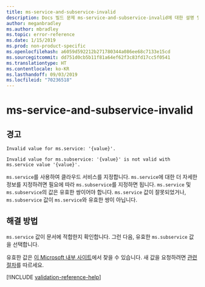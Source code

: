 ```yaml
---
title: ms-service-and-subservice-invalid
description: Docs 빌드 문제 ms-service-and-subservice-invalid에 대한 설명 및 해결 방법
author: meganbradley
ms.author: mbradley
ms.topic: error-reference
ms.date: 1/15/2019
ms.prod: non-product-specific
ms.openlocfilehash: a6059d592212b271780344a086ee68c7133e15cd
ms.sourcegitcommit: dd751d0cb5b11f81a64ef62f3c83fd17cc5f0541
ms.translationtype: HT
ms.contentlocale: ko-KR
ms.lasthandoff: 09/03/2019
ms.locfileid: "70236518"
---
```

# <a name="ms-service-and-subservice-invalid"></a>ms-service-and-subservice-invalid

## <a name="warning"></a>경고

`Invalid value for ms.service: '{value}'.`

`Invalid value for ms.subservice: '{value}' is not valid with ms.service value '{value}'.`

`ms.service`를 사용하여 클라우드 서비스를 지정합니다. `ms.service`에 대한 더 자세한 정보를 지정하려면 필요에 따라 `ms.subservice`를 지정하면 됩니다. `ms.service` 및 `ms.subservice`의 값은 유효한 쌍이어야 합니다. `ms.service` 값이 잘못되었거나, `ms.subservice` 값이 `ms.service`와 유효한 쌍이 아닙니다.

## <a name="resolution"></a>해결 방법

`ms.service` 값이 문서에 적합한지 확인합니다. 그런 다음, 유효한 `ms.subservice` 값을 선택합니다.

유효한 값은 [이 Microsoft 내부 사이트](https://docsmetadatatool.azurewebsites.net/allowlists)에서 찾을 수 있습니다. 새 값을 요청하려면 [관련 절차](https://review.docs.microsoft.com/help/contribute/metadata-changes?branch=master)를 따르세요.

<!--make sure to add this file to your includes folder and verify the path-->
[!INCLUDE [validation-reference-help](includes/validation-reference-help.md)]
